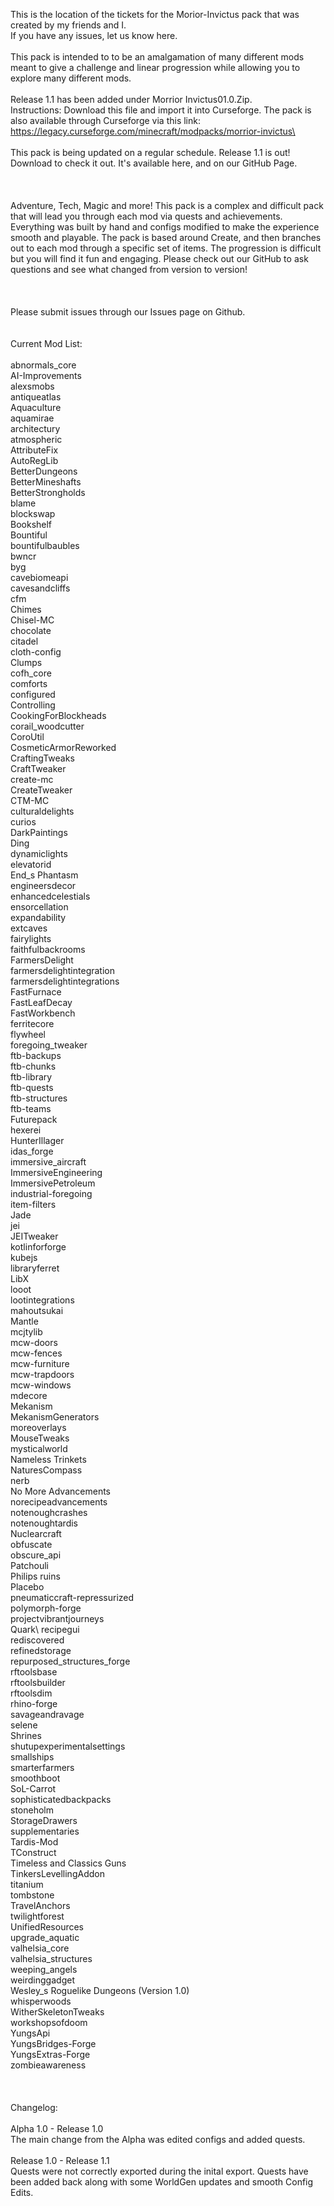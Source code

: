 This is the location of the tickets for the Morior-Invictus pack that was created by my friends and I.  
If you have any issues, let us know here.\
\
This pack is intended to to be an amalgamation of many different mods meant to give a challenge and linear progression while allowing you to explore many different mods.\
\
Release 1.1 has been added under Morrior Invictus01.0.Zip.\
Instructions: Download this file and import it into Curseforge.  The pack is also available through Curseforge via this link: https://legacy.curseforge.com/minecraft/modpacks/morrior-invictus\
\
\
This pack is being updated on a regular schedule.  Release 1.1 is out!  Download to check it out.  It's available here, and on our GitHub Page.\
\
\
\
Adventure, Tech, Magic and more!  This pack is a complex and difficult pack that will lead you through each mod via quests and achievements.  Everything was built by hand and configs modified to make the experience smooth and playable.  The pack is based around Create, and then branches out to each mod through a specific set of items.  The progression is difficult but you will find it fun and engaging.  Please check out our GitHub to ask questions and see what changed from version to version!\
\
\
\
Please submit issues through our Issues page on Github.
\
\
\
Current Mod List:\
\
abnormals_core\
AI-Improvements\
alexsmobs\
antiqueatlas\
Aquaculture\
aquamirae\
architectury\
atmospheric\
AttributeFix\
AutoRegLib\
BetterDungeons\
BetterMineshafts\
BetterStrongholds\
blame\
blockswap\
Bookshelf\
Bountiful\
bountifulbaubles\
bwncr\
byg\
cavebiomeapi\
cavesandcliffs\
cfm\
Chimes\
Chisel-MC\
chocolate\
citadel\
cloth-config\
Clumps\
cofh_core\
comforts\
configured\
Controlling\
CookingForBlockheads\
corail_woodcutter\
CoroUtil\
CosmeticArmorReworked\
CraftingTweaks\
CraftTweaker\
create-mc\
CreateTweaker\
CTM-MC\
culturaldelights\
curios\
DarkPaintings\
Ding\
dynamiclights\
elevatorid\
End_s Phantasm\
engineersdecor\
enhancedcelestials\
ensorcellation\
expandability\
extcaves\
fairylights\
faithfulbackrooms\
FarmersDelight\
farmersdelightintegration\
farmersdelightintegrations\
FastFurnace\
FastLeafDecay\
FastWorkbench\
ferritecore\
flywheel\
foregoing_tweaker\
ftb-backups\
ftb-chunks\
ftb-library\
ftb-quests\
ftb-structures\
ftb-teams\
Futurepack\
hexerei\
HunterIllager\
idas_forge\
immersive_aircraft\
ImmersiveEngineering\
ImmersivePetroleum\
industrial-foregoing\
item-filters\
Jade\
jei\
JEITweaker\
kotlinforforge\
kubejs\
libraryferret\
LibX\
looot\
lootintegrations\
mahoutsukai\
Mantle\
mcjtylib\
mcw-doors\
mcw-fences\
mcw-furniture\
mcw-trapdoors\
mcw-windows\
mdecore\
Mekanism\
MekanismGenerators\
moreoverlays\
MouseTweaks\
mysticalworld\
Nameless Trinkets\
NaturesCompass\
nerb\
No More Advancements\
norecipeadvancements\
notenoughcrashes\
notenoughtardis\
Nuclearcraft\
obfuscate\
obscure_api\
Patchouli\
Philips ruins\
Placebo\
pneumaticcraft-repressurized\
polymorph-forge\
projectvibrantjourneys\
Quark\\
recipegui\
rediscovered\
refinedstorage\
repurposed_structures_forge\
rftoolsbase\
rftoolsbuilder\
rftoolsdim\
rhino-forge\
savageandravage\
selene\
Shrines\
shutupexperimentalsettings\
smallships\
smarterfarmers\
smoothboot\
SoL-Carrot\
sophisticatedbackpacks\
stoneholm\
StorageDrawers\
supplementaries\
Tardis-Mod\
TConstruct\
Timeless and Classics Guns\
TinkersLevellingAddon\
titanium\
tombstone\
TravelAnchors\
twilightforest\
UnifiedResources\
upgrade_aquatic\
valhelsia_core\
valhelsia_structures\
weeping_angels\
weirdinggadget\
Wesley_s Roguelike Dungeons (Version 1.0)\
whisperwoods\
WitherSkeletonTweaks\
workshopsofdoom\
YungsApi\
YungsBridges-Forge\
YungsExtras-Forge\
zombieawareness\
\
\
\
Changelog:\
\
Alpha 1.0 - Release 1.0\
The main change from the Alpha was edited configs and added quests.\
\
Release 1.0 - Release 1.1\
Quests were not correctly exported during the inital export.  Quests have been added back along with some WorldGen updates and smooth Config Edits.
